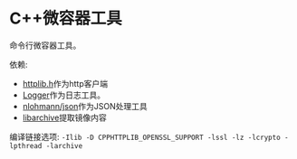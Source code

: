 
# C++微容器工具

命令行微容器工具。

依赖:
 - [httplib.h](https://github.com/yhirose/cpp-httplib)作为http客户端
 - [Logger](https://github.com/EricJeffrey/linux_learn/blob/master/effective_io_model/reactor_model/Logger.h)作为日志工具。
 - [nlohmann/json](https://github.com/nlohmann/json)作为JSON处理工具
 - [libarchive](https://github.com/libarchive/libarchive/)提取镜像内容

编译链接选项: `-Ilib -D CPPHTTPLIB_OPENSSL_SUPPORT -lssl -lz -lcrypto -lpthread -larchive`
